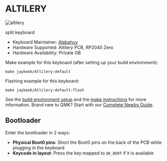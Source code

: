 # ALTILERY

![altilery]( )

split keyboard

* Keyboard Maintainer: [Alabahuy](https://github.com/Alabahuy)
* Hardware Supported: Altilery PCB, RP2040 Zero
* Hardware Availability: Private GB

Make example for this keyboard (after setting up your build environment):

    make jaykeeb/Altilery:default

Flashing example for this keyboard:

    make jaykeeb/Altilery:default:flash

See the [build environment setup](https://docs.qmk.fm/#/getting_started_build_tools) and the [make instructions](https://docs.qmk.fm/#/getting_started_make_guide) for more information. Brand new to QMK? Start with our [Complete Newbs Guide](https://docs.qmk.fm/#/newbs).

## Bootloader

Enter the bootloader in 2 ways:

* **Physical Boot0 pins**: Short the Boot0 pins on the back of the PCB while plugging in the keyboard
* **Keycode in layout**: Press the key mapped to `QK_BOOT` if it is available
